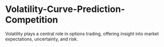 # Volatility-Curve-Prediction-Competition
Volatility plays a central role in options trading, offering insight into market expectations, uncertainty, and risk.

